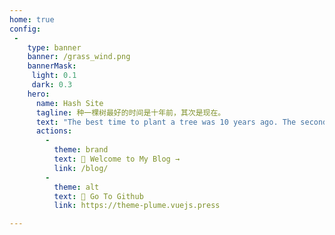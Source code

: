 ```yaml
---
home: true
config:
 -
    type: banner
    banner: /grass_wind.png
    bannerMask:
     light: 0.1
     dark: 0.3
    hero:
      name: Hash Site
      tagline: 种一棵树最好的时间是十年前，其次是现在。
      text: "The best time to plant a tree was 10 years ago. The second best time is now."
      actions:
        -
          theme: brand
          text: 🌈 Welcome to My Blog →
          link: /blog/
        -
          theme: alt
          text: 📍 Go To Github
          link: https://theme-plume.vuejs.press

---
```


